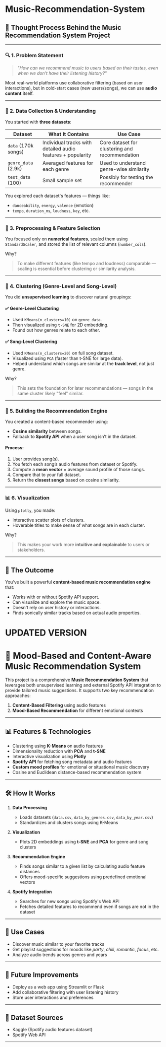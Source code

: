 # Music-Recommendation-System

## 🎵 **Thought Process Behind the Music Recommendation System Project**

---

### 🔍 **1. Problem Statement**

> *"How can we recommend music to users based on their tastes, even when we don’t have their listening history?"*

Most real-world platforms use collaborative filtering (based on user interactions), but in cold-start cases (new users/songs), we can use **audio content** itself.

---

### 📁 **2. Data Collection & Understanding**

You started with **three datasets**:

| Dataset | What It Contains | Use Case |
|--------|------------------|----------|
| `data` (170k songs) | Individual tracks with detailed audio features + popularity | Core dataset for clustering and recommendation |
| `genre_data` (2.9k) | Averaged features for each genre | Used to understand genre-wise similarity |
| `test_data` (100) | Small sample set | Possibly for testing the recommender |

You explored each dataset's features — things like:
- `danceability`, `energy`, `valence` (emotion)
- `tempo`, `duration_ms`, `loudness`, `key`, etc.

---

### 🧼 **3. Preprocessing & Feature Selection**

You focused only on **numerical features**, scaled them using `StandardScaler`, and stored the list of relevant columns (`number_cols`).

Why?
> To make different features (like tempo and loudness) comparable — scaling is essential before clustering or similarity analysis.

---

### 🎯 **4. Clustering (Genre-Level and Song-Level)**

You did **unsupervised learning** to discover natural groupings:

#### ✅ Genre-Level Clustering
- Used `KMeans(n_clusters=10)` on `genre_data`.
- Then visualized using `t-SNE` for 2D embedding.
- Found out how genres relate to each other.

#### ✅ Song-Level Clustering
- Used `KMeans(n_clusters=20)` on full song dataset.
- Visualized using `PCA` (faster than t-SNE for large data).
- Helped understand which songs are similar at the **track level**, not just genre.

Why?
> This sets the foundation for later recommendations — songs in the same cluster likely "feel" similar.

---

### 🧠 **5. Building the Recommendation Engine**

You created a content-based recommender using:
- **Cosine similarity** between songs.
- Fallback to **Spotify API** when a user song isn’t in the dataset.

#### Process:
1. User provides song(s).
2. You fetch each song’s audio features from dataset or Spotify.
3. Compute a **mean vector** = average sound profile of those songs.
4. Compare that to your full dataset.
5. Return the **closest songs** based on cosine similarity.

---

### 📊 **6. Visualization**

Using `plotly`, you made:
- Interactive scatter plots of clusters.
- Hoverable titles to make sense of what songs are in each cluster.

Why?
> This makes your work more **intuitive and explainable** to users or stakeholders.

---

## 🚀 The Outcome

You’ve built a powerful **content-based music recommendation engine** that:
- Works with or without Spotify API support.
- Can visualize and explore the music space.
- Doesn't rely on user history or interactions.
- Finds sonically similar tracks based on actual audio properties.

# UPDATED VERSION

# 🎵 Mood-Based and Content-Aware Music Recommendation System

This project is a comprehensive **Music Recommendation System** that leverages both unsupervised learning and external Spotify API integration to provide tailored music suggestions. It supports two key recommendation approaches:
1. **Content-Based Filtering** using audio features
2. **Mood-Based Recommendation** for different emotional contexts

---

## 📊 Features & Technologies

- Clustering using **K-Means** on audio features
- Dimensionality reduction with **PCA** and **t-SNE**
- Interactive visualization using **Plotly**
- **Spotify API** for fetching song metadata and audio features
- **Custom mood profiles** for emotional or situational music discovery
- Cosine and Euclidean distance-based recommendation system

---

## 🛠 How It Works

1. **Data Processing**
   - Loads datasets (`data.csv`, `data_by_genres.csv`, `data_by_year.csv`)
   - Standardizes and clusters songs using K-Means

2. **Visualization**
   - Plots 2D embeddings using **t-SNE** and **PCA** for genre and song clusters

3. **Recommendation Engine**
   - Finds songs similar to a given list by calculating audio feature distances
   - Offers mood-specific suggestions using predefined emotional vectors

4. **Spotify Integration**
   - Searches for new songs using Spotify's Web API
   - Fetches detailed features to recommend even if songs are not in the dataset

---

## 🤖 Use Cases

- Discover music similar to your favorite tracks
- Get playlist suggestions for moods like *party*, *chill*, *romantic*, *focus*, etc.
- Analyze audio trends across genres and years

---

## 🚀 Future Improvements

- Deploy as a web app using Streamlit or Flask
- Add collaborative filtering with user listening history
- Store user interactions and preferences

---

## 📎 Dataset Sources

- Kaggle (Spotify audio features dataset)
- Spotify Web API

---


